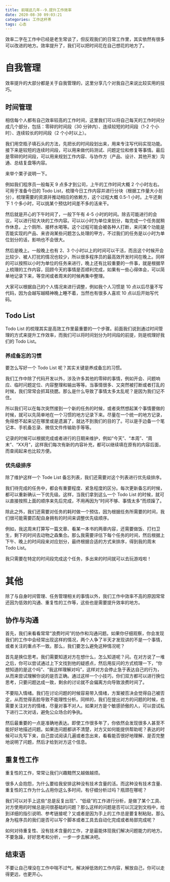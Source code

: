 ```yaml
---
title: 前端这几年--9.提升工作效率
date: 2020-08-30 09:03:21
categories: 工作这杯茶
tags: 心态
---
```


效率二字在工作中已经是老生常谈了，但反观我们的日常工作里，其实依然有很多可以改进的地方。效率提升了，我们可以把时间花在自己想花的地方了。

<!--more-->

# 自我管理
效率提升的大部分都是关于自我管理的，这里分享几个对我自己来说比较实用的技巧。

## 时间管理
相信每个人都有自己效率较高的工作时间，这里我们可以将自己每天的工作时间分成几个部分，包括：零碎的时间段（30 分钟内）、连续较短的时间段（1-2 个小时）、连续较长的时间段（2 个小时以上）。

我们用空瓶子填石头的方法，先把长的时间段划出来，用来专注写代码实现功能。接下来是较短的连续时间段，可以用来做代码测试、问题定位和修复等事情。最后是零碎的时间段，可以用来规划工作内容、与协作方（产品、设计、其他开发）沟通、总结复盘等内容。

来举个栗子说明一下。

例如我们程序员一般每天 9 点多才到公司，上午的工作时间大概 2 个小时左右。可用于准备今日的 Todo List，梳理今日工作内容并进行分块（根据工作量大小划分），梳理需要的资源并推动相应的依赖方，这个过程大概 0.5-1 小时。上午还剩下 1 个多小时，可以挑某个预估时间差不多的活来干。

然后就是开心的下午时间了，一般下午有 4-5 小时的时间。除去可能进行的会议，可以进行较大块的工作内容。可以以小时为单位来划分，每完成一个任务就稍作休息，上个厕所、接杯水喝等。这个过程可能会被各种人打断，来问某个功能是否能实现的产品、来咨询某些问题怎么处理的甲方，不过我们的任务是以小时为单位划分的话，影响也不会很大。

然后是晚上。一般晚上也有 2、3 个小时以上的时间可以干活，而且这个时候开会比较少、被人打扰的情况也较少，所以很多程序员的最高效开发时间在晚上。同样的可以按照以小时为单位的任务来进行，晚上还有比较重要的一件事，就是根据早上梳理的工作内容，回顾今天的事情是否顺利完成，如果有一些心得体会，可以简单地记录下来，等空闲或者周末的时候再集中整理。

大家可以根据自己的个人情况来进行调整，例如我个人习惯是 10 点以后尽量不写代码，因为会越写越精神晚上睡不着，当然也有很多人喜欢 10 点以后开始写代码。

## Todo List
Todo List 的梳理其实是高效工作里最重要的一个步骤。前面我们说到通过时间管理的方式来提升工作效率，而我们可以将时间划分为时间段的前提，则是梳理好我们的 Todo List。

### 养成备忘的习惯
要怎么写好一个 Todo List 呢？其实关键是养成备忘的习惯。

我们工作中除了代码开发以外，涉及许多其他的零碎的事情，例如开会、问题响应、临时问题定位、内容整理和输出等等。当事情很多、又突然被打断或者打乱的时候，我们常常会抓耳挠腮。那么是什么导致了事情太多太乱呢？是因为我们记不住。

所以我们可以在每次突然接到一个新的任务的时候，或者突然想起某个事情要做的时候，就可以先简单地在一个习惯的地方记录下来。尽量在一个统一的地方记录，免得想不起来记在哪里或是遗漏了，就达不到我们的目的了。可以是手边备一个笔记本、手机备忘录、微信文件传输助手等等。

记录的时候可以根据完成或者进行的日期来维护，例如“今天”、“本周”、“周末”、“XX月”，这样我们每次有新的内容补充，都可以继续填在原有的内容后面，而查阅起来也比较方便。

### 优先级排序
除了维护这样一个 Tode List 备忘列表，我们还需要对这个列表进行优先级排序。

我们待完成的任务中，都会有重要程度、紧急程度的区分。每次更新备忘的时候，都可以重新确认一下优先级。这样，当我们拿到这么一个 Todo List 的时候，就可以直接按照上面的顺序来先后完成，不用再因为“时间不够、事情太多”而烦躁了。

除此之外，我们还需要对任务的耗时做一个预估，因为根据任务所需要的时间，我们很可能需要匹配自身拥有的时间来调整优先级顺序。

例如，我这周末打算写一篇文章、看某一本书的两章内容，还需要做饭、打扫卫生，剩下的时间去动物之森集合。那么我需要评估下每个任务的时间，然后根据上下午、晚上的时间段来对应划分，最终根据合适的方式来排序，得到我的周末 Todo List。

我只需要在特定的时间段完成这个任务，多出来的时间就可以去玩游戏啦！

# 其他
除了与自身时间管理、任务管理相关的事情以外，我们工作中效率不高的原因常常还因为低效的沟通、重复性的工作等，这些也是需要提升效率的地方。

## 协作与沟通
首先，我们来看看常常“浪费时间”的协作和沟通问题。如果你仔细观察，你会发现我们的工作中会经常出现这样的情况，两个人争了半天才发现讲的不是一个事情，或者关注的重点不一致。那么，我们要怎么避免这种情况呢？

首先是换位思考。我们需要知道对方在想什么，怎么知道呢？问。在对方说了一堆之后，你可以尝试通过上下文找到他的疑惑点，然后用反问的方式梳理一下，“你想知道的是这个吗”、“我这样理解对吗”，这样对方会停止急于表达自己的行为，从而来尝试理解你说的是否正确。通过这样一个小技巧，你们双方都可以进行换位思考，只要问题达成一致，剩余的讨论就不会偏离方向导致浪费时间了。

不要陷入情绪。我们在讨论问题的时候容易带入情绪，方案被否决会觉得自己被否定，从而觉得丢脸导致不能理性分析。同样的，我们在提出对方的问题的时候，也需要关注对方的情绪，尽量对事不对人。如果对方是个敏感骄傲的人，可以尝试私下进行二次对话，避免公众场合的争执。

然后最重要的一点是准确地表达。即使工作很多年了，你依然会发现很多人甚至不能好好地描述问题。如果连问题都讲不清楚，对方又如何能提供帮助呢？表达的时候可以先写下来，自己尝试阅读几遍或者念出来，看看能否很好地理解、是否完整地说明了问题，然后才给到对方这个信息。

## 重复性工作
重复性的工作，常常让我们兴趣黯然又越做越烦。

很多人会抱怨，为什么要给我安排这种没有技术含量的活。而这种没有技术含量、重复性的工作为什么占用你这么多时间，有仔细分析过吗？瓶颈在哪呢？

我们可以对手上这些“总是反复出现”、“低级”的工作进行分析，是做了某个工具、对方使用的时候总是问很基础的问题？那么这样的问题是否可以沉淀到文档中，给到详细的指引说明、参考链接呢？又或者是因为手上的工作总是要复制粘贴，那么身为程序员的我们是否可以写个脚本或者工具去自动化完成或者局部完成呢？

如何对待重复性、没有技术含量的工作，才是最能体现我们解决问题能力的地方。不要急躁，好好思考和分析，一步一步去解决吧。

## 结束语
不要让自己埋没在工作中喘不过气，解决掉低效的工作内容，解放自己，你可以走得更远，也更开心。